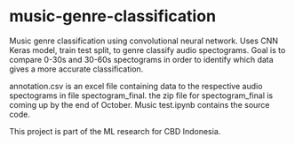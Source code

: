 # music-genre-classification
Music genre classification using convolutional neural network.
Uses CNN Keras model, train test split, to genre classify audio spectograms. 
Goal is to compare 0-30s and 30-60s spectograms in order to identify which data gives a more accurate classification.

annotation.csv is an excel file containing data to the respective audio spectograms in file spectogram_final.
the zip file for spectogram_final is coming up by the end of October.
Music test.ipynb contains the source code. 

This project is part of the ML research for CBD Indonesia.
